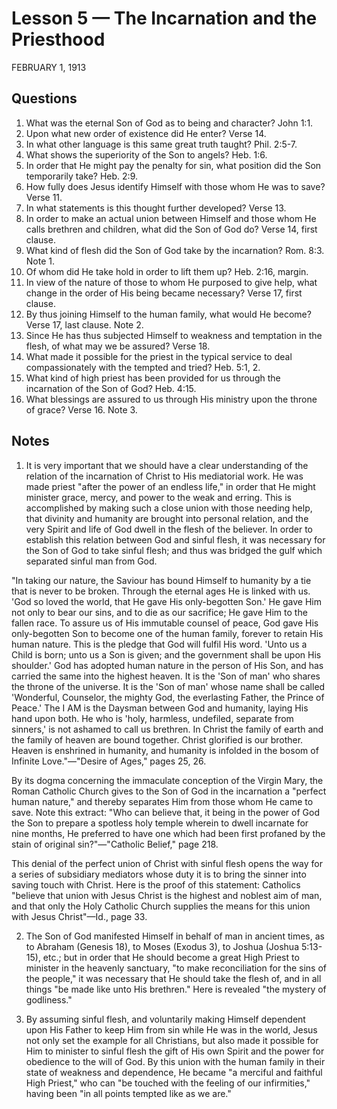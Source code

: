 # Lesson 5 — The Incarnation and the Priesthood
FEBRUARY 1, 1913

## Questions

1. What was the eternal Son of God as to being and character? John 1:1.
2. Upon what new order of existence did He enter? Verse 14.
3. In what other language is this same great truth taught? Phil. 2:5-7.
4. What shows the superiority of the Son to angels? Heb. 1:6.
5. In order that He might pay the penalty for sin, what position did the Son temporarily take? Heb. 2:9.
6. How fully does Jesus identify Himself with those whom He was to save? Verse 11.
7. In what statements is this thought further developed? Verse 13.
8. In order to make an actual union between Himself and those whom He calls brethren and children, what did the Son of God do? Verse 14, first clause.
9. What kind of flesh did the Son of God take by the incarnation? Rom. 8:3. Note 1.
10. Of whom did He take hold in order to lift them up? Heb. 2:16, margin.
11. In view of the nature of those to whom He purposed to give help, what change in the order of His being became necessary? Verse 17, first clause.
12. By thus joining Himself to the human family, what would He become? Verse 17, last clause. Note 2.
13. Since He has thus subjected Himself to weakness and temptation in the flesh, of what may we be assured? Verse 18.
14. What made it possible for the priest in the typical service to deal compassionately with the tempted and tried? Heb. 5:1, 2.
15. What kind of high priest has been provided for us through the incarnation of the Son of God? Heb. 4:15.
16. What blessings are assured to us through His ministry upon the throne of grace? Verse 16. Note 3.

## Notes

1. It is very important that we should have a clear understanding of the relation of the incarnation of Christ to His mediatorial work. He was made priest "after the power of an endless life," in order that He might minister grace, mercy, and power to the weak and erring. This is accomplished by making such a close union with those needing help, that divinity and humanity are brought into personal relation, and the very Spirit and life of God dwell in the flesh of the believer. In order to establish this relation between God and sinful flesh, it was necessary for the Son of God to take sinful flesh; and thus was bridged the gulf which separated sinful man from God.

"In taking our nature, the Saviour has bound Himself to humanity by a tie that is never to be broken. Through the eternal ages He is linked with us. 'God so loved the world, that He gave His only-begotten Son.' He gave Him not only to bear our sins, and to die as our sacrifice; He gave Him to the fallen race. To assure us of His immutable counsel of peace, God gave His only-begotten Son to become one of the human family, forever to retain His human nature. This is the pledge that God will fulfil His word. 'Unto us a Child is born; unto us a Son is given; and the government shall be upon His shoulder.' God has adopted human nature in the person of His Son, and has carried the same into the highest heaven. It is the 'Son of man' who shares the throne of the universe. It is the 'Son of man' whose name shall be called 'Wonderful, Counselor, the mighty God, the everlasting Father, the Prince of Peace.' The I AM is the Daysman between God and humanity, laying His hand upon both. He who is 'holy, harmless, undefiled, separate from sinners,' is not ashamed to call us brethren. In Christ the family of earth and the family of heaven are bound together. Christ glorified is our brother. Heaven is enshrined in humanity, and humanity is infolded in the bosom of Infinite Love."—"Desire of Ages," pages 25, 26.

By its dogma concerning the immaculate conception of the Virgin Mary, the Roman Catholic Church gives to the Son of God in the incarnation a "perfect human nature," and thereby separates Him from those whom He came to save. Note this extract: "Who can believe that, it being in the power of God the Son to prepare a spotless holy temple wherein to dwell incarnate for nine months, He preferred to have one which had been first profaned by the stain of original sin?"—"Catholic Belief," page 218.

This denial of the perfect union of Christ with sinful flesh opens the way for a series of subsidiary mediators whose duty it is to bring the sinner into saving touch with Christ. Here is the proof of this statement: Catholics "believe that union with Jesus Christ is the highest and noblest aim of man, and that only the Holy Catholic Church supplies the means for this union with Jesus Christ"—Id., page 33.

2. The Son of God manifested Himself in behalf of man in ancient times, as to Abraham (Genesis 18), to Moses (Exodus 3), to Joshua (Joshua 5:13-15), etc.; but in order that He should become a great High Priest to minister in the heavenly sanctuary, "to make reconciliation for the sins of the people," it was necessary that He should take the flesh of, and in all things "be made like unto His brethren." Here is revealed "the mystery of godliness."

3. By assuming sinful flesh, and voluntarily making Himself dependent upon His Father to keep Him from sin while He was in the world, Jesus not only set the example for all Christians, but also made it possible for Him to minister to sinful flesh the gift of His own Spirit and the power for obedience to the will of God. By this union with the human family in their state of weakness and dependence, He became "a merciful and faithful High Priest," who can "be touched with the feeling of our infirmities," having been "in all points tempted like as we are."